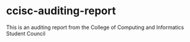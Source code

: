 # ccisc-auditing-report
This is an auditing report from the College of Computing and Informatics Student Council
